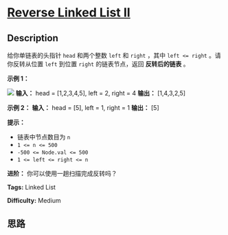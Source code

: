 # [Reverse Linked List II][title]

## Description

给你单链表的头指针 `head` 和两个整数 `left` 和 `right` ，其中 `left <= right` 。请你反转从位置 `left`
到位置 `right` 的链表节点，返回 **反转后的链表** 。

**示例 1：**

![](https://assets.leetcode.com/uploads/2021/02/19/rev2ex2.jpg)
            **输入：** head = [1,2,3,4,5], left = 2, right = 4    **输出：** [1,4,3,2,5]    

**示例 2：**
            **输入：** head = [5], left = 1, right = 1    **输出：** [5]    

**提示：**

  * 链表中节点数目为 `n`
  * `1 <= n <= 500`
  * `-500 <= Node.val <= 500`
  * `1 <= left <= right <= n`

**进阶：** 你可以使用一趟扫描完成反转吗？


**Tags:** Linked List

**Difficulty:** Medium

## 思路

[title]: https://leetcode-cn.com/problems/reverse-linked-list-ii
